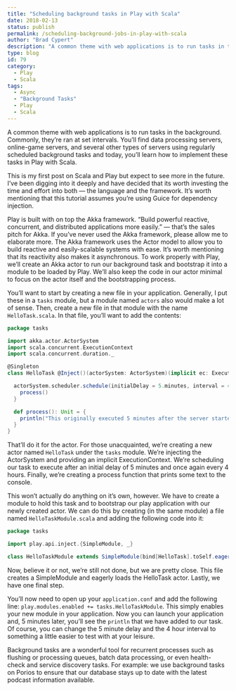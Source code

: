 ```yaml
---
title: "Scheduling background tasks in Play with Scala"
date: 2018-02-13
status: publish
permalink: /scheduling-background-jobs-in-play-with-scala
author: "Brad Cypert"
description: "A common theme with web applications is to run tasks in the background. Commonly, they're ran at set intervals. You'll find data processing servers, online-game servers, and several other types of servers using regularly scheduled background tasks and today, you'll learn how to implement these tasks in Play with Scala."
type: blog
id: 79
category:
  - Play
  - Scala
tags:
  - Async
  - "Background Tasks"
  - Play
  - Scala
---
```


A common theme with web applications is to run tasks in the background. Commonly, they’re ran at set intervals. You’ll find data processing servers, online-game servers, and several other types of servers using regularly scheduled background tasks and today, you’ll learn how to implement these tasks in Play with Scala.

This is my first post on Scala and Play but expect to see more in the future. I’ve been digging into it deeply and have decided that its worth investing the time and effort into both — the language and the framework. It’s worth mentioning that this tutorial assumes you’re using Guice for dependency injection.

Play is built with on top the Akka framework. “Build powerful reactive, concurrent, and distributed applications more easily.” — that’s the sales pitch for Akka. If you’ve never used the Akka framework, please allow me to elaborate more. The Akka framework uses the Actor model to allow you to build reactive and easily-scalable systems with ease. It’s worth mentioning that its reactivity also makes it asynchronous. To work properly with Play, we’ll create an Akka actor to run our background task and bootstrap it into a module to be loaded by Play. We’ll also keep the code in our actor minimal to focus on the actor itself and the bootstrapping process.

You’ll want to start by creating a new file in your application. Generally, I put these in a `tasks` module, but a module named `actors` also would make a lot of sense. Then, create a new file in that module with the name `HelloTask.scala`. In that file, you’ll want to add the contents:

```scala
package tasks

import akka.actor.ActorSystem
import scala.concurrent.ExecutionContext
import scala.concurrent.duration._

@Singleton
class HelloTask @Inject()(actorSystem: ActorSystem)(implicit ec: ExecutionContext){

  actorSystem.scheduler.schedule(initialDelay = 5.minutes, interval = 4.hours) {
    process()
  }

  def process(): Unit = {
    println("This originally executed 5 minutes after the server started and will execute again in 4 hours")
  }
}

```

That’ll do it for the actor. For those unacquainted, we’re creating a new actor named `HelloTask` under the `tasks` module. We’re injecting the ActorSystem and providing an implicit ExecutionContext. We’re scheduling our task to execute after an initial delay of 5 minutes and once again every 4 hours. Finally, we’re creating a process function that prints some text to the console.

This won’t actually do anything on it’s own, however. We have to create a module to hold this task and to bootstrap our play application with our newly created actor. We can do this by creating (in the same module) a file named `HelloTaskModule.scala` and adding the following code into it:

```scala
package tasks

import play.api.inject.{SimpleModule, _}

class HelloTaskModule extends SimpleModule(bind[HelloTask].toSelf.eagerly())

```

Now, believe it or not, we’re still not done, but we are pretty close. This file
creates a SimpleModule and eagerly loads the HelloTask actor. Lastly, we have one
final step.

You’ll now need to open up your `application.conf` and add the following line: `play.modules.enabled += tasks.HelloTaskModule`. This simply enables your new module in your application. Now you can launch your application and, 5 minutes later, you’ll see the `println` that we have added to our task. Of course, you can change the 5 minute delay and the 4 hour interval to something a little easier to test with at your leisure.

Background tasks are a wonderful tool for recurrent processes such as flushing or processing queues, batch data processing, or even health-check and service discovery tasks. For example: we use background tasks on Porios to ensure that our database stays up to date with the latest podcast information available.
